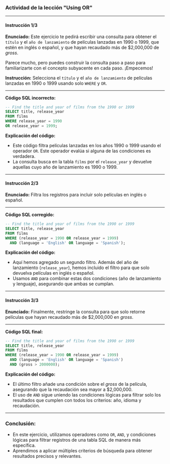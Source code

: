### Actividad de la lección "Using OR"

---

#### Instrucción 1/3
**Enunciado:**
Este ejercicio te pedirá escribir una consulta para obtener el `título` y el `año de lanzamiento` de películas lanzadas en 1990 o 1999, que estén en inglés o español, y que hayan recaudado más de $2,000,000 de *gross*.

Parece mucho, pero puedes construir la consulta paso a paso para familiarizarte con el concepto subyacente en cada paso. ¡Empecemos!

**Instrucción:**
Selecciona el `título` y el `año de lanzamiento` de películas lanzadas en 1990 o 1999 usando solo `WHERE` y `OR`.

---

**Código SQL incorrecto:**  
```sql
-- Find the title and year of films from the 1990 or 1999
SELECT title, release_year
FROM films
WHERE release_year = 1990
OR release_year = 1999;
```

**Explicación del código:**
- Este código filtra películas lanzadas en los años 1990 o 1999 usando el operador `OR`. Este operador evalúa si alguna de las condiciones es verdadera.
- La consulta busca en la tabla `films` por el `release_year` y devuelve aquellas cuyo año de lanzamiento es 1990 o 1999.
  
---  

#### Instrucción 2/3
**Enunciado:**
Filtra los registros para incluir solo películas en inglés o español.

---

**Código SQL corregido:**
```sql
-- Find the title and year of films from the 1990 or 1999
SELECT title, release_year
FROM films
WHERE (release_year = 1990 OR release_year = 1999)
  AND (language = 'English' OR language = 'Spanish');
```

**Explicación del código:**
- Aquí hemos agregado un segundo filtro. Además del año de lanzamiento (`release_year`), hemos incluido el filtro para que solo devuelva películas en inglés o español.
- Usamos `AND` para combinar estas dos condiciones (año de lanzamiento y lenguaje), asegurando que ambas se cumplan.

---

#### Instrucción 3/3
**Enunciado:**
Finalmente, restringe la consulta para que solo retorne películas que hayan recaudado más de $2,000,000 en *gross*.

---

**Código SQL final:**
```sql
-- Find the title and year of films from the 1990 or 1999
SELECT title, release_year
FROM films
WHERE (release_year = 1990 OR release_year = 1999)
  AND (language = 'English' OR language = 'Spanish')
  AND (gross > 2000000);
```

**Explicación del código:**
- El último filtro añade una condición sobre el *gross* de la película, asegurando que la recaudación sea mayor a $2,000,000.
- El uso de `AND` sigue uniendo las condiciones lógicas para filtrar solo los resultados que cumplen con todos los criterios: año, idioma y recaudación.

---

### Conclusión:
- En este ejercicio, utilizamos operadores como `OR`, `AND`, y condiciones lógicas para filtrar registros de una tabla SQL de manera más específica.
- Aprendimos a aplicar múltiples criterios de búsqueda para obtener resultados precisos y relevantes.